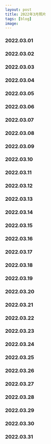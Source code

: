 ```yaml
---
layout: post
title: 2022年3月照片
tags: [blog]
image:
---
```


### 2022.03.01

<ul id="image-2022-03-01" class="image-gallery"></ul>

### 2022.03.02

<ul id="image-2022-03-02" class="image-gallery"></ul>

### 2022.03.03

<ul id="image-2022-03-03" class="image-gallery"></ul>

### 2022.03.04

<ul id="image-2022-03-04" class="image-gallery"></ul>

### 2022.03.05

<ul id="image-2022-03-05" class="image-gallery"></ul>

### 2022.03.06

<ul id="image-2022-03-06" class="image-gallery"></ul>

### 2022.03.07

<ul id="image-2022-03-07" class="image-gallery"></ul>

### 2022.03.08

<ul id="image-2022-03-08" class="image-gallery"></ul>

### 2022.03.09

<ul id="image-2022-03-09" class="image-gallery"></ul>

### 2022.03.10

<ul id="image-2022-03-10" class="image-gallery"></ul>

### 2022.03.11

<ul id="image-2022-03-11" class="image-gallery"></ul>

### 2022.03.12

<ul id="image-2022-03-12" class="image-gallery"></ul>

### 2022.03.13

<ul id="image-2022-03-13" class="image-gallery"></ul>

### 2022.03.14

<ul id="image-2022-03-14" class="image-gallery"></ul>

### 2022.03.15

<ul id="image-2022-03-15" class="image-gallery"></ul>

### 2022.03.16

<ul id="image-2022-03-16" class="image-gallery"></ul>

### 2022.03.17

<ul id="image-2022-03-17" class="image-gallery"></ul>

### 2022.03.18

<ul id="image-2022-03-18" class="image-gallery"></ul>

### 2022.03.19

<ul id="image-2022-03-19" class="image-gallery"></ul>

### 2022.03.20

<ul id="image-2022-03-20" class="image-gallery"></ul>

### 2022.03.21

<ul id="image-2022-03-21" class="image-gallery"></ul>

### 2022.03.22

<ul id="image-2022-03-22" class="image-gallery"></ul>

### 2022.03.23

<ul id="image-2022-03-23" class="image-gallery"></ul>

### 2022.03.24

<ul id="image-2022-03-24" class="image-gallery"></ul>

### 2022.03.25

<ul id="image-2022-03-25" class="image-gallery"></ul>

### 2022.03.26

<ul id="image-2022-03-26" class="image-gallery"></ul>

### 2022.03.27

<ul id="image-2022-03-27" class="image-gallery"></ul>

### 2022.03.28

<ul id="image-2022-03-28" class="image-gallery"></ul>

### 2022.03.29

<ul id="image-2022-03-29" class="image-gallery"></ul>

### 2022.03.30

<ul id="image-2022-03-30" class="image-gallery"></ul>

### 2022.03.31

<ul id="image-2022-03-31" class="image-gallery"></ul>